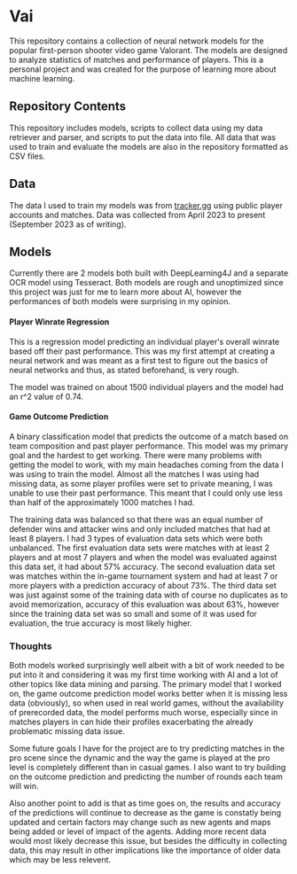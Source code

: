 # Vai
This repository contains a collection of neural network models for the popular first-person shooter video game Valorant. The models are designed to analyze statistics of matches and performance of players. This is a personal project and was created for the purpose of learning more about machine learning. 

## Repository Contents
This repository includes models, scripts to collect data using my data retriever and parser, and scripts to put the data into file. All data that was used to train and evaluate the models are also in the repository formatted as CSV files. 

## Data
The data I used to train my models was from [tracker.gg](https://tracker.gg/valorant) using public player accounts and matches. Data was collected from April 2023 to present (September 2023 as of writing). 

## Models
Currently there are 2 models both built with DeepLearning4J and a separate OCR model using Tesseract. Both models are rough and unoptimized since this project was just for me to learn more about AI, however the performances of both models were surprising in my opinion. 

#### Player Winrate Regression
This is a regression model predicting an individual player's overall winrate based off their past performance. This was my first attempt at creating a neural network and was meant as a first test to figure out the basics of neural networks and thus, as stated beforehand, is very rough. 

The model was trained on about 1500 individual players and the model had an r^2 value of 0.74. 

#### Game Outcome Prediction
A binary classification model that predicts the outcome of a match based on team composition and past player performance. This model was my primary goal and the hardest to get working. There were many problems with getting the model to work, with my main headaches coming from the data I was using to train the model. Almost all the matches I was using had missing data, as some player profiles were set to private meaning, I was unable to use their past performance. This meant that I could only use less than half of the approximately 1000 matches I had. 

The training data was balanced so that there was an equal number of defender wins and attacker wins and only included matches that had at least 8 players. I had 3 types of evaluation data sets which were both unbalanced. The first evaluation data sets were matches with at least 2 players and at most 7 players and when the model was evaluated against this data set, it had about 57% accuracy. The second evaluation data set was matches within the in-game tournament system and had at least 7 or more players with a prediction accuracy of about 73%. The third data set was just against some of the training data with of course no duplicates as to avoid memorization, accuracy of this evaluation was about 63%, however since the training data set was so small and some of it was used for evaluation, the true accuracy is most likely higher. 

### Thoughts
Both models worked surprisingly well albeit with a bit of work needed to be put into it and considering it was my first time working with AI and a lot of other topics like data mining and parsing. The primary model that I worked on, the game outcome prediction model works better when it is missing less data (obviously), so when used in real world games, without the availability of prerecorded data, the model performs much worse, especially since in matches players in can hide their profiles exacerbating the already problematic missing data issue. 

Some future goals I have for the project are to try predicting matches in the pro scene since the dynamic and the way the game is played at the pro level is completely different than in casual games. I also want to try building on the outcome prediction and predicting the number of rounds each team will win.

Also another point to add is that as time goes on, the results and accuracy of the predictions will continue to decrease as the game is constatly being updated and certain factors may change such as new agents and maps being added or level of impact of the agents. Adding more recent data would most likely decrease this issue, but besides the difficulty in collecting data, this may result in other implications like the importance of older data which may be less relevent. 
